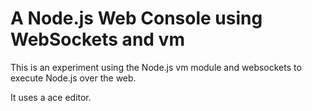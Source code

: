 A Node.js Web Console using WebSockets and vm
==========

This is an experiment using the Node.js vm module and websockets
to execute Node.js over the web.

It uses a ace editor.

